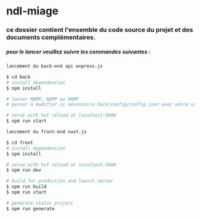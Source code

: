 # ndl-miage
### ce dossier contient l'ensemble du code source du projet et des documents complémentaires.
##### pour le lancer veuillez suivre les commandes suivantes :
```bash
lancement du back-end api express.js

$ cd back
# install dependencies
$ npm install

# lancer MAMP, WAMP ou XAMP
# penser à modifier si nécessaire back/config/config.json avec votre username/password de mysql

# serve with hot reload at localhost:5000
$ npm run start

lancement du front-end nuxt.js

$ cd front
# install dependencies
$ npm install

# serve with hot reload at localhost:3000
$ npm run dev

# build for production and launch server
$ npm run build
$ npm run start

# generate static project
$ npm run generate
``` 
